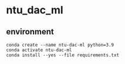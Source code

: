# ntu_dac_ml

## environment
```
conda create --name ntu-dac-ml python=3.9
conda activate ntu-dac-ml
conda install --yes --file requirements.txt
```
